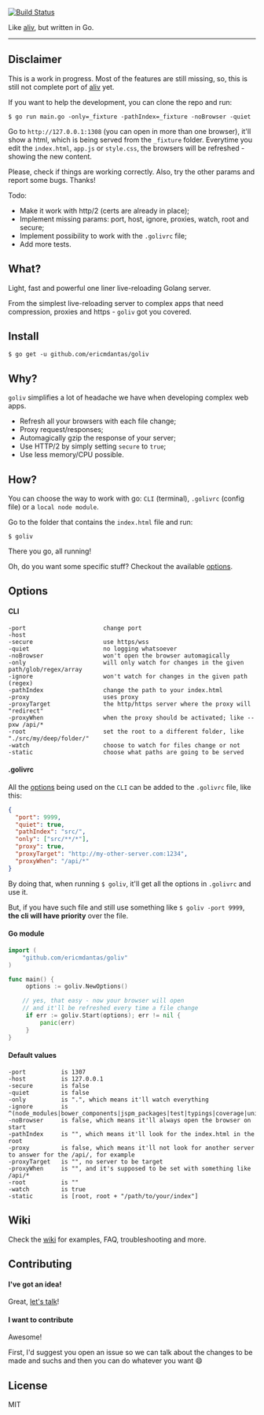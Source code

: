 [![Build Status](https://travis-ci.org/ericmdantas/goliv.svg?branch=master)](https://travis-ci.org/ericmdantas/goliv)

Like [aliv](https://github.com/ericmdantas/aliv), but written in Go.

---

## Disclaimer

This is a work in progress. Most of the features are still missing, so, this is still not complete port of [aliv](https://github.com/ericmdantas/aliv) yet.

If you want to help the development, you can clone the repo and run:

```shell
$ go run main.go -only=_fixture -pathIndex=_fixture -noBrowser -quiet
```

Go to `http://127.0.0.1:1308` (you can open in more than one browser), it'll show a html, which is being served from the `_fixture` folder. Everytime you edit the `index.html`, `app.js` or `style.css`, the browsers will be refreshed - showing the new content.

Please, check if things are working correctly. Also, try the other params and report some bugs. Thanks!


Todo:
- Make it work with http/2 (certs are already in place);
- Implement missing params: port, host, ignore, proxies, watch, root and secure;
- Implement possibility to work with the `.golivrc` file;
- Add more tests. 


## What?

Light, fast and powerful one liner live-reloading Golang server.

From the simplest live-reloading server to complex apps that need compression, proxies and https - `goliv` got you covered.


## Install

```shell
$ go get -u github.com/ericmdantas/goliv
```


## Why?

`goliv` simplifies a lot of headache we have when developing complex web apps. 

- Refresh all your browsers with each file change;
- Proxy request/responses;
- Automagically gzip the response of your server;
- Use HTTP/2 by simply setting `secure` to `true`;
- Use less memory/CPU possible.


## How?

You can choose the way to work with go: `CLI` (terminal), `.golivrc` (config file) or a `local node module`.

Go to the folder that contains the `index.html` file and run:

```shell
$ goliv
```

There you go, all running!

Oh, do you want some specific stuff? Checkout the available <a href="#options">options</a>.


## Options

#### CLI


```
-port                      change port
-host
-secure                    use https/wss
-quiet                     no logging whatsoever
-noBrowser                 won't open the browser automagically
-only                      will only watch for changes in the given path/glob/regex/array
-ignore                    won't watch for changes in the given path (regex)
-pathIndex                 change the path to your index.html
-proxy                     uses proxy
-proxyTarget               the http/https server where the proxy will "redirect"
-proxyWhen                 when the proxy should be activated; like --pxw /api/*
-root                      set the root to a different folder, like "./src/my/deep/folder/"
-watch                     choose to watch for files change or not
-static                    choose what paths are going to be served
```


#### .golivrc

All the <a href="#options">options</a> being used on the `CLI` can be added to the `.golivrc` file, like this:

```json
{
  "port": 9999,
  "quiet": true,
  "pathIndex": "src/",
  "only": ["src/**/*"],
  "proxy": true,
  "proxyTarget": "http://my-other-server.com:1234",
  "proxyWhen": "/api/*"
}
```

By doing that, when running `$ goliv`, it'll get all the options in `.golivrc` and use it.

But, if you have such file and still use something like `$ goliv -port 9999`, **the cli will have priority** over the file.


#### Go module

```go
import (
    "github.com/ericmdantas/goliv"
)

func main() {
     options := goliv.NewOptions()

    // yes, that easy - now your browser will open 
    // and it'll be refreshed every time a file change
     if err := goliv.Start(options); err != nil {
         panic(err)
     }
}
```

#### Default values

```
-port          is 1307
-host          is 127.0.0.1
-secure        is false
-quiet         is false
-only          is ".", which means it'll watch everything
-ignore        is ^(node_modules|bower_components|jspm_packages|test|typings|coverage|unit_coverage)
-noBrowser     is false, which means it'll always open the browser on start
-pathIndex     is "", which means it'll look for the index.html in the root
-proxy         is false, which means it'll not look for another server to answer for the /api/, for example
-proxyTarget   is "", no server to be target
-proxyWhen     is "", and it's supposed to be set with something like /api/*
-root          is ""
-watch         is true
-static        is [root, root + "/path/to/your/index"]
```


## Wiki

Check the [wiki](https://github.com/ericmdantas/goliv/wiki) for examples, FAQ, troubleshooting and more.

## Contributing

#### I've got an idea!

Great, [let's talk](https://github.com/ericmdantas/goliv/issues/new)!

#### I want to contribute

Awesome!

First, I'd suggest you open an issue so we can talk about the changes to be made and suchs and then you can do whatever you want :smile:

## License

MIT
